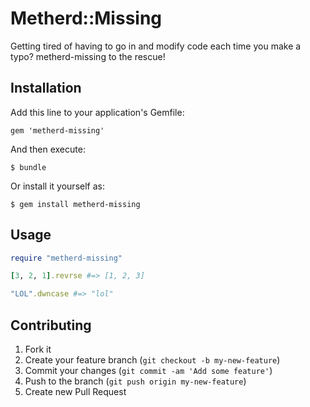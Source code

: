 # Metherd::Missing

Getting tired of having to go in and modify code each time you make a typo?
metherd-missing to the rescue!

## Installation

Add this line to your application's Gemfile:

    gem 'metherd-missing'

And then execute:

    $ bundle

Or install it yourself as:

    $ gem install metherd-missing

## Usage

```ruby
require "metherd-missing"

[3, 2, 1].revrse #=> [1, 2, 3]

"LOL".dwncase #=> "lol"

```

## Contributing

1. Fork it
2. Create your feature branch (`git checkout -b my-new-feature`)
3. Commit your changes (`git commit -am 'Add some feature'`)
4. Push to the branch (`git push origin my-new-feature`)
5. Create new Pull Request
